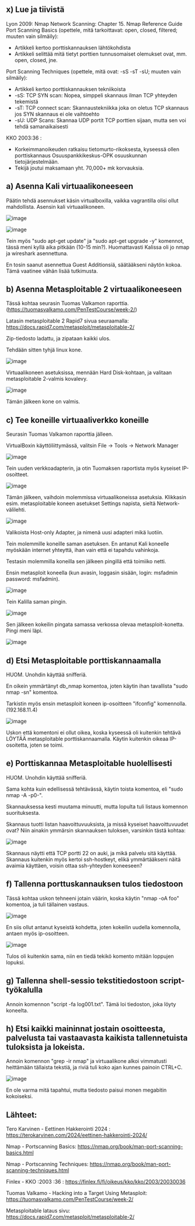 ## x) Lue ja tiivistä
Lyon 2009: Nmap Network Scanning: Chapter 15. Nmap Reference Guide
Port Scanning Basics (opettele, mitä tarkoittavat: open, closed, filtered; muuten vain silmäily):
- Artikkeli kertoo porttiskannauksen lähtökohdista
- Artikkeli selittää mitä tietyt porttien tunnusomaiset olemukset ovat, mm. open, closed, jne.

 Port Scanning Techniques (opettele, mitä ovat: -sS -sT -sU; muuten vain silmäily):
 - Artikkeli kertoo porttiskannauksen tekniikoista
 - -sS: TCP SYN scan: Nopea, simppeli skannaus ilman TCP yhteyden tekemistä
 - -sT: TCP connect scan: Skannaustekniikka joka on oletus TCP skannaus jos SYN skannaus ei ole vaihtoehto
 - -sU: UDP Scans: Skannaa UDP portit TCP porttien sijaan, mutta sen voi tehdä samanaikaisesti

KKO 2003:36 :
- Korkeimmanoikeuden ratkaisu tietomurto-rikoksesta, kyseessä ollen porttiskannaus Osuuspankkikeskus-OPK osuuskunnan tietojärjestelmään.
- Tekijä joutui maksamaan yht. 70,000+ mk korvauksia.

## a) Asenna Kali virtuaalikoneeseen

Päätin tehdä asennukset käsin virtualboxilla, vaikka vagrantilla olisi ollut mahdollista.
Asensin kali virtuaalikoneen. 

![image](https://github.com/jonzsa92/tunkeutumistestaus/assets/106398186/30b6a1fd-e106-415d-bae6-8f076a50bbc4)

![image](https://github.com/jonzsa92/tunkeutumistestaus/assets/106398186/d6aa962f-02db-4bb7-8c5c-db1775e3d888)

Tein myös "sudo apt-get update" ja "sudo apt-get upgrade -y" komennot, tässä meni kyllä aika pitkään (10-15 min?). Huomattavasti Kalissa oli jo nmap ja wireshark asennettuna.

En tosin saanut asennettua Guest Additionsiä, säätääkseni näytön kokoa. Tämä vaatinee vähän lisää tutkimusta.

## b) Asenna Metasploitable 2 virtuaalikoneeseen

Tässä kohtaa seurasin Tuomas Valkamon raporttia. (https://tuomasvalkamo.com/PenTestCourse/week-2/)

Latasin metasploitable 2 Rapid7 sivua seuraamalla: https://docs.rapid7.com/metasploit/metasploitable-2/

Zip-tiedosto ladattu, ja zipataan kaikki ulos.

Tehdään sitten tyhjä linux kone.

![image](https://github.com/jonzsa92/tunkeutumistestaus/assets/106398186/6a18dc87-c880-448a-8546-f21e0e73aca1)

Virtuaalikoneen asetuksissa, mennään Hard Disk-kohtaan, ja valitaan metasploitable 2-valmis kovalevy.

![image](https://github.com/jonzsa92/tunkeutumistestaus/assets/106398186/98144af5-9aec-41de-8d01-df859526c02a)

Tämän jälkeen kone on valmis.

## c) Tee koneille virtuaaliverkko koneille

Seurasin Tuomas Valkamon raporttia jälleen.

VirtualBoxin käyttöliittymässä, valitsin File -> Tools -> Network Manager

![image](https://github.com/jonzsa92/tunkeutumistestaus/assets/106398186/d2eeafc4-b756-4d27-9031-c9f9868779ed)

Tein uuden verkkoadapterin, ja otin Tuomaksen raportista myös kyseiset IP-osoitteet.

![image](https://github.com/jonzsa92/tunkeutumistestaus/assets/106398186/d5d9b3c9-27e4-4e0b-aafc-8d87a1e5d75d)

Tämän jälkeen, vaihdoin molemmissa virtuaalikoneissa asetuksia. Klikkasin esim. metasploitable koneen asetukset Settings napista, sieltä Network-välilehti.

![image](https://github.com/jonzsa92/tunkeutumistestaus/assets/106398186/495d970d-8640-4c6f-9cbb-46d9b47695d6)

Valikoista Host-only Adapter, ja nimenä uusi adapteri mikä luotiin.

Tein molemmille koneille saman asetuksen. En antanut Kali koneelle myöskään internet yhteyttä, ihan vain että ei tapahdu vahinkoja.

Testasin molemmilla koneilla sen jälkeen pingillä että toimiiko netti.

Ensin metasploit koneella (kun avasin, loggasin sisään, login: msfadmin password: msfadmin).

![image](https://github.com/jonzsa92/tunkeutumistestaus/assets/106398186/ee615f2d-a662-4794-9dac-f37256cb74b8)

Tein Kalilla saman pingin.

![image](https://github.com/jonzsa92/tunkeutumistestaus/assets/106398186/44d3ece7-80fb-4fa7-ae84-2d448f37a89c)

Sen jälkeen kokeilin  pingata samassa verkossa olevaa metasploit-konetta. Pingi meni läpi.

![image](https://github.com/jonzsa92/tunkeutumistestaus/assets/106398186/4be226d2-350d-4bef-b8dd-fdb678a37344)

## d) Etsi Metasploitable porttiskannaamalla

HUOM. Unohdin käyttää snifferiä.

En oikein ymmärtänyt db_nmap komentoa, joten käytin ihan tavallista "sudo nmap -sn" komentoa.

Tarkistin myös ensin metasploit koneen ip-osoitteen "ifconfig" komennolla. (192.168.11.4)

![image](https://github.com/jonzsa92/tunkeutumistestaus/assets/106398186/229237bc-255a-4e5f-b7a0-511f042fa1ac)

Uskon että komentoni ei ollut oikea, koska kyseessä oli kuitenkin tehtävä LÖYTÄÄ metasploitable porttiskannaamalla. 
Käytin kuitenkin oikeaa IP-osoitetta, joten se toimi.

## e) Porttiskannaa Metasploitable huolellisesti

HUOM. Unohdin käyttää snifferiä.

Sama kohta kuin edellisessä tehtävässä, käytin toista komentoa, eli "sudo nmap -A -p0-".

Skannauksessa kesti muutama minuutti, mutta lopulta tuli listaus komennon suorituksesta.

Skannaus tuotti listan haavoittuvuuksista, ja missä kyseiset haavoittuvuudet ovat? Niin ainakin ymmärsin skannauksen tuloksen, varsinkin tästä kohtaa:

![image](https://github.com/jonzsa92/tunkeutumistestaus/assets/106398186/0a2749df-649c-4463-b78c-24a7e0f776e4)

Skannaus näytti että TCP portti 22 on auki, ja mikä palvelu sitä käyttää. Skannaus kuitenkin myös kertoi ssh-hostkeyt, elikä ymmärtääkseni näitä avaimia käyttäen, voisin ottaa ssh-yhteyden koneeseen?

## f) Tallenna porttuskannauksen tulos tiedostoon

Tässä kohtaa uskon tehneeni jotain väärin, koska käytin "nmap -oA foo" komentoa, ja tuli tällainen vastaus.

![image](https://github.com/jonzsa92/tunkeutumistestaus/assets/106398186/fb909719-7039-4e91-8e3b-b3d25f1d0996)

En siis ollut antanut kyseistä kohdetta, joten kokeilin uudella komennolla, antaen myös ip-osoitteen.

![image](https://github.com/jonzsa92/tunkeutumistestaus/assets/106398186/a26e9476-2c00-49c0-a576-a4a68dacae94)

Tulos oli kuitenkin sama, niin en tiedä tekikö komento mitään loppujen lopuksi.

## g) Tallenna shell-sessio tekstitiedostoon script-työkalulla

Annoin komennon "script -fa log001.txt". Tämä loi tiedoston, joka löyty koneelta.

## h) Etsi kaikki maininnat jostain osoitteesta, palvelusta tai vastaavasta kaikista tallennetuista tuloksista ja lokeista.

Annoin komennon "grep -ir nmap" ja virtuaalikone alkoi vimmatusti heittämään tällaista tekstiä, ja riviä tuli koko ajan kunnes painoin CTRL+C.

![image](https://github.com/jonzsa92/tunkeutumistestaus/assets/106398186/fdc0c365-5efb-440e-bdc7-ae3a95e4264f)

En ole varma mitä tapahtui, mutta tiedosto paisui monen megabitin kokoiseksi.

## Lähteet:

Tero Karvinen - Eettinen Hakkerointi 2024 : https://terokarvinen.com/2024/eettinen-hakkerointi-2024/

Nmap - Portscanning Basics: https://nmap.org/book/man-port-scanning-basics.html

Nmap - Portscanning Techniques: https://nmap.org/book/man-port-scanning-techniques.html

Finlex - KKO :2003 :36 : https://finlex.fi/fi/oikeus/kko/kko/2003/20030036

Tuomas Valkamo - Hacking into a Target Using Metasploit: https://tuomasvalkamo.com/PenTestCourse/week-2/

Metasploitable lataus sivu: https://docs.rapid7.com/metasploit/metasploitable-2/


